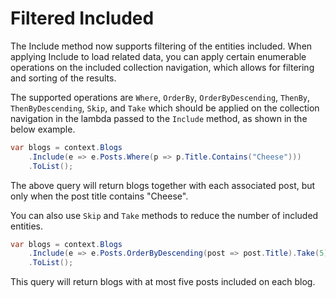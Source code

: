 # Filtered Included

The Include method now supports filtering of the entities included. When applying Include to load related data, you can apply certain enumerable operations on the included collection navigation, which allows for filtering and sorting of the results.

The supported operations are `Where`, `OrderBy`, `OrderByDescending`, `ThenBy`, `ThenByDescending`, `Skip`, and `Take` which should be applied on the collection navigation in the lambda passed to the `Include` method, as shown in the below example. 

```csharp
var blogs = context.Blogs
    .Include(e => e.Posts.Where(p => p.Title.Contains("Cheese")))
    .ToList();
```

The above query will return blogs together with each associated post, but only when the post title contains "Cheese".

You can also use `Skip` and `Take` methods to reduce the number of included entities.

```csharp
var blogs = context.Blogs
    .Include(e => e.Posts.OrderByDescending(post => post.Title).Take(5)))
    .ToList();
```

This query will return blogs with at most five posts included on each blog.




